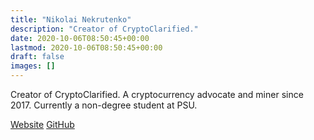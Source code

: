 ```yaml
---
title: "Nikolai Nekrutenko"
description: "Creator of CryptoClarified."
date: 2020-10-06T08:50:45+00:00
lastmod: 2020-10-06T08:50:45+00:00
draft: false
images: []
---
```


Creator of CryptoClarified. A cryptocurrency advocate and miner since 2017. Currently a non-degree student at PSU.

[Website](https://nnekrut.netlify.app/) [GitHub](https://github.com/NikolaiTeslovich)
